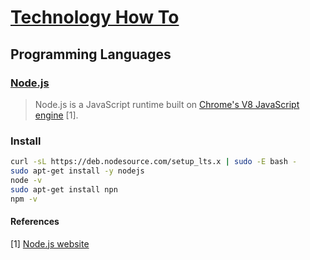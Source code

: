 # [Technology How To](/readme.md)

## Programming Languages
 
### [Node.js](/programming-languages/nodejs.md)

>  Node.js is a JavaScript runtime built on [Chrome's V8 JavaScript engine](https://v8.dev/) [1].

### Install

```sh
curl -sL https://deb.nodesource.com/setup_lts.x | sudo -E bash -
sudo apt-get install -y nodejs
node -v
sudo apt-get install npn
npm -v
```

#### References

[1] [Node.js website](https://nodejs.org/en/)
